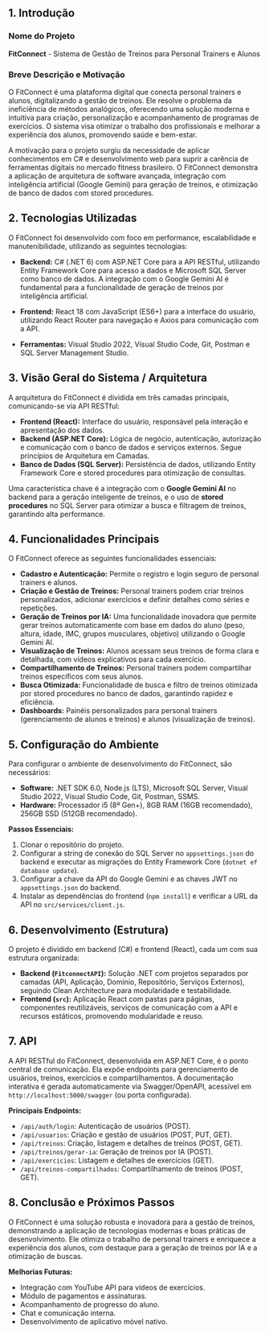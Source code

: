 ## 1. Introdução

### Nome do Projeto

**FitConnect** - Sistema de Gestão de Treinos para Personal Trainers e Alunos

### Breve Descrição e Motivação

O FitConnect é uma plataforma digital que conecta personal trainers e alunos, digitalizando a gestão de treinos. Ele resolve o problema da ineficiência de métodos analógicos, oferecendo uma solução moderna e intuitiva para criação, personalização e acompanhamento de programas de exercícios. O sistema visa otimizar o trabalho dos profissionais e melhorar a experiência dos alunos, promovendo saúde e bem-estar.

A motivação para o projeto surgiu da necessidade de aplicar conhecimentos em C# e desenvolvimento web para suprir a carência de ferramentas digitais no mercado fitness brasileiro. O FitConnect demonstra a aplicação de arquitetura de software avançada, integração com inteligência artificial (Google Gemini) para geração de treinos, e otimização de banco de dados com stored procedures.



## 2. Tecnologias Utilizadas

O FitConnect foi desenvolvido com foco em performance, escalabilidade e manutenibilidade, utilizando as seguintes tecnologias:

*   **Backend:** C# (.NET 6) com ASP.NET Core para a API RESTful, utilizando Entity Framework Core para acesso a dados e Microsoft SQL Server como banco de dados. A integração com o Google Gemini AI é fundamental para a funcionalidade de geração de treinos por inteligência artificial.

*   **Frontend:** React 18 com JavaScript (ES6+) para a interface do usuário, utilizando React Router para navegação e Axios para comunicação com a API.

*   **Ferramentas:** Visual Studio 2022, Visual Studio Code, Git, Postman e SQL Server Management Studio.



## 3. Visão Geral do Sistema / Arquitetura

A arquitetura do FitConnect é dividida em três camadas principais, comunicando-se via API RESTful:

*   **Frontend (React):** Interface do usuário, responsável pela interação e apresentação dos dados.
*   **Backend (ASP.NET Core):** Lógica de negócio, autenticação, autorização e comunicação com o banco de dados e serviços externos. Segue princípios de Arquitetura em Camadas.
*   **Banco de Dados (SQL Server):** Persistência de dados, utilizando Entity Framework Core e stored procedures para otimização de consultas.

Uma característica chave é a integração com o **Google Gemini AI** no backend para a geração inteligente de treinos, e o uso de **stored procedures** no SQL Server para otimizar a busca e filtragem de treinos, garantindo alta performance.



## 4. Funcionalidades Principais

O FitConnect oferece as seguintes funcionalidades essenciais:

*   **Cadastro e Autenticação:** Permite o registro e login seguro de personal trainers e alunos.
*   **Criação e Gestão de Treinos:** Personal trainers podem criar treinos personalizados, adicionar exercícios e definir detalhes como séries e repetições.
*   **Geração de Treinos por IA:** Uma funcionalidade inovadora que permite gerar treinos automaticamente com base em dados do aluno (peso, altura, idade, IMC, grupos musculares, objetivo) utilizando o Google Gemini AI.
*   **Visualização de Treinos:** Alunos acessam seus treinos de forma clara e detalhada, com vídeos explicativos para cada exercício.
*   **Compartilhamento de Treinos:** Personal trainers podem compartilhar treinos específicos com seus alunos.
*   **Busca Otimizada:** Funcionalidade de busca e filtro de treinos otimizada por stored procedures no banco de dados, garantindo rapidez e eficiência.
*   **Dashboards:** Painéis personalizados para personal trainers (gerenciamento de alunos e treinos) e alunos (visualização de treinos).



## 5. Configuração do Ambiente

Para configurar o ambiente de desenvolvimento do FitConnect, são necessários:

*   **Software:** .NET SDK 6.0, Node.js (LTS), Microsoft SQL Server, Visual Studio 2022, Visual Studio Code, Git, Postman, SSMS.
*   **Hardware:** Processador i5 (8ª Gen+), 8GB RAM (16GB recomendado), 256GB SSD (512GB recomendado).

**Passos Essenciais:**

1.  Clonar o repositório do projeto.
2.  Configurar a string de conexão do SQL Server no `appsettings.json` do backend e executar as migrações do Entity Framework Core (`dotnet ef database update`).
3.  Configurar a chave da API do Google Gemini e as chaves JWT no `appsettings.json` do backend.
4.  Instalar as dependências do frontend (`npm install`) e verificar a URL da API no `src/services/client.js`.



## 6. Desenvolvimento (Estrutura)

O projeto é dividido em backend (C#) e frontend (React), cada um com sua estrutura organizada:

*   **Backend (`FitconnectAPI`):** Solução .NET com projetos separados por camadas (API, Aplicação, Domínio, Repositório, Serviços Externos), seguindo Clean Architecture para modularidade e testabilidade.
*   **Frontend (`src`):** Aplicação React com pastas para páginas, componentes reutilizáveis, serviços de comunicação com a API e recursos estáticos, promovendo modularidade e reuso.



## 7. API

A API RESTful do FitConnect, desenvolvida em ASP.NET Core, é o ponto central de comunicação. Ela expõe endpoints para gerenciamento de usuários, treinos, exercícios e compartilhamentos. A documentação interativa é gerada automaticamente via Swagger/OpenAPI, acessível em `http://localhost:5000/swagger` (ou porta configurada).

**Principais Endpoints:**

*   `/api/auth/login`: Autenticação de usuários (POST).
*   `/api/usuarios`: Criação e gestão de usuários (POST, PUT, GET).
*   `/api/treinos`: Criação, listagem e detalhes de treinos (POST, GET).
*   `/api/treinos/gerar-ia`: Geração de treinos por IA (POST).
*   `/api/exercicios`: Listagem e detalhes de exercícios (GET).
*   `/api/treinos-compartilhados`: Compartilhamento de treinos (POST, GET).



## 8. Conclusão e Próximos Passos

O FitConnect é uma solução robusta e inovadora para a gestão de treinos, demonstrando a aplicação de tecnologias modernas e boas práticas de desenvolvimento. Ele otimiza o trabalho de personal trainers e enriquece a experiência dos alunos, com destaque para a geração de treinos por IA e a otimização de buscas.

**Melhorias Futuras:**

*   Integração com YouTube API para vídeos de exercícios.
*   Módulo de pagamentos e assinaturas.
*   Acompanhamento de progresso do aluno.
*   Chat e comunicação interna.
*   Desenvolvimento de aplicativo móvel nativo.
